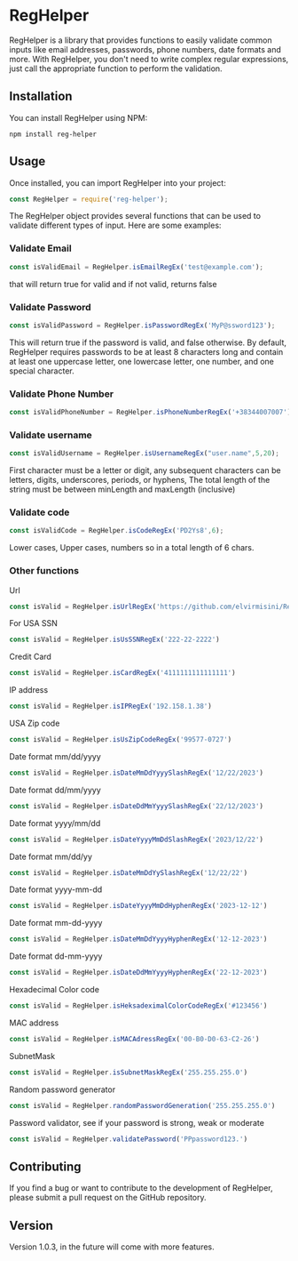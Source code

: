 # RegHelper

RegHelper is a library that provides functions to easily validate common inputs like email addresses, passwords, phone numbers, date formats and more. With RegHelper, you don't need to write complex regular expressions, just call the appropriate function to perform the validation.

## Installation
You can install RegHelper using NPM:

```npm
npm install reg-helper
```

## Usage
Once installed, you can import RegHelper into your project:

```javascript
const RegHelper = require('reg-helper');
```

The RegHelper object provides several functions that can be used to validate different types of input. Here are some examples:

### Validate Email

```javascript
const isValidEmail = RegHelper.isEmailRegEx('test@example.com');
```
that will return true for valid and if not valid, returns false

### Validate Password

```javascript
const isValidPassword = RegHelper.isPasswordRegEx('MyP@ssword123');
```
This will return true if the password is valid, and false otherwise. By default, RegHelper requires passwords to be at least 8 characters long and contain at least one uppercase letter, one lowercase letter, one number, and one special character.

### Validate Phone Number
```javascript
const isValidPhoneNumber = RegHelper.isPhoneNumberRegEx('+38344007007');
```
### Validate username
```javascript
const isValidUsername = RegHelper.isUsernameRegEx("user.name",5,20);
```
First character must be a letter or digit, any subsequent characters can be letters, digits, underscores, periods, or hyphens, The total length of the string must be between minLength and maxLength (inclusive)

### Validate code
```javascript
const isValidCode = RegHelper.isCodeRegEx('PD2Ys8',6);
```
Lower cases, Upper cases, numbers so in a total length of 6 chars.

### Other functions
Url
```javascript
const isValid = RegHelper.isUrlRegEx('https://github.com/elvirmisini/RegHelper')
```
For USA SSN
```javascript
const isValid = RegHelper.isUsSSNRegEx('222-22-2222')
```
Credit Card
```javascript
const isValid = RegHelper.isCardRegEx('4111111111111111')
```
IP address
```javascript
const isValid = RegHelper.isIPRegEx('192.158.1.38')
```
USA Zip code
```javascript
const isValid = RegHelper.isUsZipCodeRegEx('99577-0727')
```
Date format  mm/dd/yyyy
```javascript
const isValid = RegHelper.isDateMmDdYyyySlashRegEx('12/22/2023')
```
Date format dd/mm/yyyy
```javascript
const isValid = RegHelper.isDateDdMmYyyySlashRegEx('22/12/2023')
```
Date format yyyy/mm/dd
```javascript
const isValid = RegHelper.isDateYyyyMmDdSlashRegEx('2023/12/22')
```
Date format mm/dd/yy
```javascript
const isValid = RegHelper.isDateMmDdYySlashRegEx('12/22/22')
```
Date format yyyy-mm-dd
```javascript
const isValid = RegHelper.isDateYyyyMmDdHyphenRegEx('2023-12-12')
```
Date format mm-dd-yyyy
```javascript
const isValid = RegHelper.isDateMmDdYyyyHyphenRegEx('12-12-2023')
```
Date format dd-mm-yyyy
```javascript
const isValid = RegHelper.isDateDdMmYyyyHyphenRegEx('22-12-2023')
```
Hexadecimal Color code
```javascript
const isValid = RegHelper.isHeksadeximalColorCodeRegEx('#123456')
```
MAC address
```javascript
const isValid = RegHelper.isMACAdressRegEx('00-B0-D0-63-C2-26')
```
SubnetMask
```javascript
const isValid = RegHelper.isSubnetMaskRegEx('255.255.255.0')
```

Random password generator
```javascript
const isValid = RegHelper.randomPasswordGeneration('255.255.255.0')
```

Password validator, see if your password is strong, weak or moderate
```javascript
const isValid = RegHelper.validatePassword('PPpassword123.')
```

## Contributing
If you find a bug or want to contribute to the development of RegHelper, please submit a pull request on the GitHub repository.

## Version
Version 1.0.3, in the future will come with more features.

<!-- ## License
RegHelper is licensed under the --- License. See the LICENSE file for more information. -->

